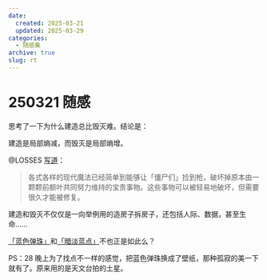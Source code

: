 ```yaml
---
date:
  created: 2025-03-21
  updated: 2025-03-29
categories:
  - 随感集
archive: true
slug: rt
---
```

# 250321 随感

思考了一下为什么建造总比毁灭难。结论是：

建造是局部熵减，而毁灭是局部熵增。

<!-- more -->

@LOSSES [写道](https://sspai.com/post/97078)：

> 各式各样的现代魔法已经简单到能够让「僵尸们」捡到枪，破坏掉原本由一颗颗前额叶共同努力维持的宝贵事物。这些事物可以被轻易地破坏，但需要很久才能被修复。

建造和毁灭不仅仅是一向举例用的造房子拆房子，还包括人际、数据，甚至生命……

[「蓝色弹珠」](https://images.nasa.gov/details/as17-148-22727)和[「暗淡蓝点」](https://images.nasa.gov/details/PIA23645)不也正是如此么？

PS：28 晚上为了找点不一样的感觉，把蓝色弹珠换成了壁纸，那种孤寂的美一下就有了。原来用的是天文台拍的土星。
